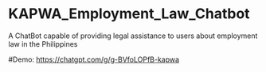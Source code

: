 # KAPWA_Employment_Law_Chatbot
A ChatBot capable of providing legal assistance to users about employment law in the Philippines

#Demo: https://chatgpt.com/g/g-BVfoLOPfB-kapwa 
